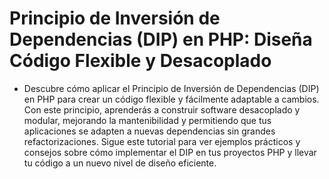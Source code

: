 # Principio de Inversión de Dependencias (DIP) en PHP: Diseña Código Flexible y Desacoplado

- Descubre cómo aplicar el Principio de Inversión de Dependencias (DIP) en PHP para crear un código flexible y fácilmente adaptable a cambios. Con este principio, aprenderás a construir software desacoplado y modular, mejorando la mantenibilidad y permitiendo que tus aplicaciones se adapten a nuevas dependencias sin grandes refactorizaciones. Sigue este tutorial para ver ejemplos prácticos y consejos sobre cómo implementar el DIP en tus proyectos PHP y llevar tu código a un nuevo nivel de diseño eficiente.
